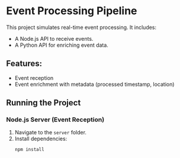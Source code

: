 # Event Processing Pipeline

This project simulates real-time event processing. It includes:
- A Node.js API to receive events.
- A Python API for enriching event data.

## Features:
- Event reception
- Event enrichment with metadata (processed timestamp, location)

## Running the Project

### Node.js Server (Event Reception)
1. Navigate to the `server` folder.
2. Install dependencies:
   ```bash
   npm install
